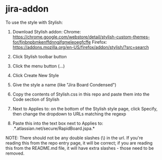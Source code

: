 # jira-addon

To use the style with Stylish:
1) Download Stylish addon:
Chrome: https://chrome.google.com/webstore/detail/stylish-custom-themes-for/fjnbnpbmkenffdnngjfgmeleoegfcffe
Firefox: https://addons.mozilla.org/en-US/firefox/addon/stylish/?src=search

2) Click Stylish toolbar button
3) Click the menu button (...)
4) Click Create New Style
5) Give the style a name (like "Jira Board Condensed")
6) Copy the contents of Stylish.css in this repo and paste them into the Code section of Stylish
7) Next to Applies to: on the bottom of the Stylish style page, click Specify, then change the dropdown to URLs matching the regexp
8) Paste this into the text box next to Applies to: .\*.atlassian.net/secure/RapidBoard.jspa.\*

NOTE: There should not be any double slashes (\\) in the url. If you're reading this from the repo entry page, it will be correct; if you are reading this from the README.md file, it will have extra slashes - those need to be removed.

